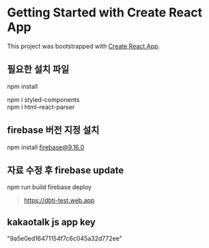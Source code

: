 # Getting Started with Create React App

This project was bootstrapped with [Create React App](https://github.com/facebook/create-react-app).

## 필요한 설치 파일

npm install

npm i styled-components <br/>
npm i html-react-parser <br/>

## firebase 버전 지정 설치
npm install firebase@9.16.0

## 자료 수정 후 firebase update
npm run build
firebase deploy
> https://dbti-test.web.app

## kakaotalk js app key
"9a5e0ed16471154f7c6c045a32d772ee"